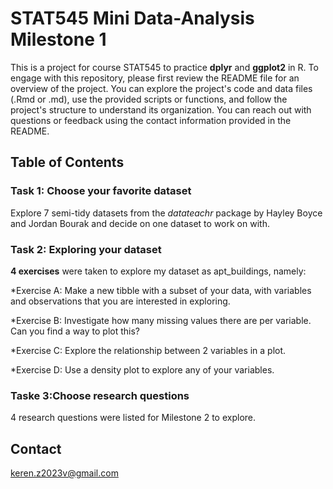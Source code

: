# STAT545 Mini Data-Analysis Milestone 1

This is a project for course STAT545 to practice **dplyr** and **ggplot2** in R. To engage with this repository, please first review the README file for an overview of the project. You can explore the project's code and data files (.Rmd or .md), use the provided scripts or functions, and follow the project's structure to understand its organization. You can reach out with questions or feedback using the contact information provided in the README.

## Table of Contents
### Task 1: Choose your favorite dataset

Explore 7 semi-tidy datasets from the *datateachr* package by Hayley Boyce and Jordan Bourak and decide on one dataset to work on with.

### Task 2: Exploring your dataset

**4 exercises** were taken to explore my dataset as apt_buildings, namely:

*Exercise A: Make a new tibble with a subset of your data, with variables and observations that you are interested in exploring.

*Exercise B: Investigate how many missing values there are per variable. Can you find a way to plot this?

*Exercise C: Explore the relationship between 2 variables in a plot.

*Exercise D: Use a density plot to explore any of your variables.

### Taske 3:Choose research questions

4 research questions were listed for Milestone 2 to explore.

## Contact
keren.z2023v@gmail.com
